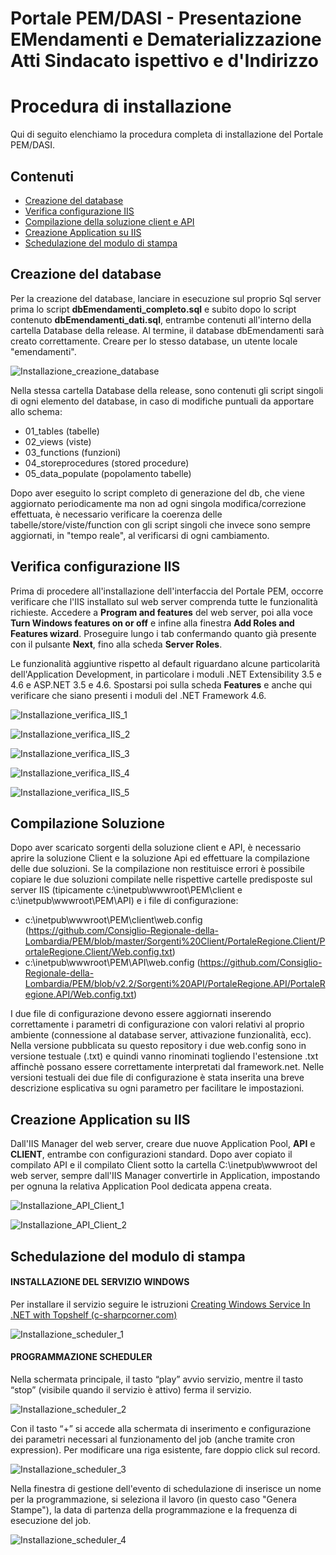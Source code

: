# Portale PEM/DASI - Presentazione EMendamenti e Dematerializzazione Atti Sindacato ispettivo e d'Indirizzo
# Procedura di installazione

Qui di seguito elenchiamo la procedura completa di installazione del Portale PEM/DASI. 

## Contenuti

- [Creazione del database](#creazione-del-database)
- [Verifica configurazione IIS](#verifica-configurazione-IIS)
- [Compilazione della soluzione client e API](#compilazione-soluzione)
- [Creazione Application su IIS](#creazione-application-su-IIS)
- [Schedulazione del modulo di stampa](#schedulazione-del-modulo-di-stampa)

## Creazione del database

Per la creazione del database, lanciare in esecuzione sul proprio Sql server prima lo script **dbEmendamenti_completo.sql** e subito dopo lo script contenuto **dbEmendamenti_dati.sql**, entrambe contenuti all'interno della cartella Database della release.
Al termine, il database dbEmendamenti sarà creato correttamente. Creare per lo stesso database, un utente locale "emendamenti".

![Installazione_creazione_database](/Documentazione/Screenshot/Installazione_creazione_database.jpg)

Nella stessa cartella Database della release, sono contenuti gli script singoli di ogni elemento del database, in caso di modifiche puntuali da apportare allo schema:
- 01_tables (tabelle)
- 02_views (viste)
- 03_functions (funzioni)
- 04_storeprocedures (stored procedure)
- 05_data_populate (popolamento tabelle)

Dopo aver eseguito lo script completo di generazione del db, che viene aggiornato periodicamente ma non ad ogni singola modifica/correzione effettuata, è necessario verificare la coerenza delle tabelle/store/viste/function con gli script singoli che invece sono sempre aggiornati, in "tempo reale", al verificarsi di ogni cambiamento.

## Verifica configurazione IIS

Prima di procedere all'installazione dell'interfaccia del Portale PEM, occorre verificare che l'IIS installato sul web server comprenda tutte le funzionalità richieste.
Accedere a **Program and features** del web server, poi alla voce **Turn Windows features on or off** e infine alla finestra **Add Roles and Features wizard**. 
Proseguire lungo i tab confermando quanto già presente con il pulsante **Next**, fino alla scheda **Server Roles**.

Le funzionalità aggiuntive rispetto al default riguardano alcune particolarità dell'Application Development, in particolare i moduli .NET Extensibility 3.5 e 4.6 e ASP.NET 3.5 e 4.6.
Spostarsi poi sulla scheda **Features** e anche qui verificare che siano presenti i moduli del .NET Framework 4.6.

![Installazione_verifica_IIS_1](/Documentazione/Screenshot/Installazione_verifica_IIS_1.jpg)
 
 
![Installazione_verifica_IIS_2](/Documentazione/Screenshot/Installazione_verifica_IIS_2.jpg)
 
 
![Installazione_verifica_IIS_3](/Documentazione/Screenshot/Installazione_verifica_IIS_3.jpg)
 
 
![Installazione_verifica_IIS_4](/Documentazione/Screenshot/Installazione_verifica_IIS_4.jpg)
 
 
![Installazione_verifica_IIS_5](/Documentazione/Screenshot/Installazione_verifica_IIS_5.jpg)



## Compilazione Soluzione
Dopo aver scaricato sorgenti della soluzione client e API, è necessario aprire la soluzione Client e la soluzione Api ed effettuare la compilazione delle due soluzioni. Se la compilazione non restituisce errori è possibile copiare le due soluzioni compilate nelle rispettive cartelle predisposte sul server IIS (tipicamente c:\inetpub\wwwroot\PEM\client e c:\inetpub\wwwroot\PEM\API) e i file di configurazione:

- c:\inetpub\wwwroot\PEM\client\web.config (https://github.com/Consiglio-Regionale-della-Lombardia/PEM/blob/master/Sorgenti%20Client/PortaleRegione.Client/PortaleRegione.Client/Web.config.txt)
- c:\inetpub\wwwroot\PEM\API\web.config (https://github.com/Consiglio-Regionale-della-Lombardia/PEM/blob/v2.2/Sorgenti%20API/PortaleRegione.API/PortaleRegione.API/Web.config.txt)

I due file di configurazione devono essere aggiornati inserendo correttamente i parametri di configurazione con valori relativi al proprio ambiente (connessione al database server, attivazione funzionalità, ecc). Nella versione pubblicata su questo repository i due web.config sono in versione testuale (.txt) e quindi vanno rinominati togliendo l'estensione .txt affinchè possano essere correttamente interpretati dal framework.net. Nelle versioni testuali dei due file di configurazione è stata inserita una breve descrizione esplicativa su ogni parametro per facilitare le impostazioni.

## Creazione Application su IIS

Dall'IIS Manager del web server, creare due nuove Application Pool, **API** e **CLIENT**, entrambe con configurazioni standard.
Dopo aver copiato il compilato API e il compilato Client sotto la cartella C:\inetpub\wwwroot del web server, sempre dall'IIS Manager convertirle in Application, impostando per ognuna la relativa Application Pool dedicata appena creata.

![Installazione_API_Client_1](/Documentazione/Screenshot/Installazione_API_Client_1.jpg)
 
 
![Installazione_API_Client_2](/Documentazione/Screenshot/Installazione_API_Client_2.jpg)



## Schedulazione del modulo di stampa

#### INSTALLAZIONE DEL SERVIZIO WINDOWS
Per installare il servizio seguire le istruzioni [Creating Windows Service In .NET with Topshelf (c-sharpcorner.com)](https://www.c-sharpcorner.com/article/creating-windows-service-in-net-with-topshelf/)

![Installazione_scheduler_1](/Documentazione/Screenshot/Installazione_scheduler_1.jpg)

#### PROGRAMMAZIONE SCHEDULER

Nella schermata principale, il tasto “play” avvio servizio, mentre il tasto “stop” (visibile quando il servizio è attivo) ferma il servizio.

![Installazione_scheduler_2](/Documentazione/Screenshot/Installazione_scheduler_2.jpg)

Con il tasto “+” si accede alla schermata di inserimento e configurazione dei parametri necessari al funzionamento del job (anche tramite cron expression).
Per modificare una riga esistente, fare doppio click sul record.

![Installazione_scheduler_3](/Documentazione/Screenshot/Installazione_scheduler_3.jpg)

Nella finestra di gestione dell'evento di schedulazione di inserisce un nome per la programmazione, si seleziona il lavoro (in questo caso "Genera Stampe"), la data di partenza della programmazione e la frequenza di esecuzione del job.

![Installazione_scheduler_4](/Documentazione/Screenshot/Installazione_scheduler_4.jpg)
















